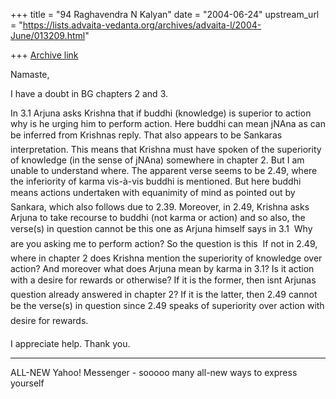 +++
title = "94 Raghavendra N Kalyan"
date = "2004-06-24"
upstream_url = "https://lists.advaita-vedanta.org/archives/advaita-l/2004-June/013209.html"

+++
[Archive link](https://lists.advaita-vedanta.org/archives/advaita-l/2004-June/013209.html)

Namaste,

I have a doubt in BG chapters 2 and 3.

In 3.1 Arjuna asks Krishna that if buddhi (knowledge) is superior to action why is he urging him to perform action. Here buddhi can mean jNAna as can be inferred from Krishnas reply. That also appears to be Sankaras interpretation. This means that Krishna must have spoken of the superiority of knowledge (in the sense of jNAna) somewhere in chapter 2. But I am unable to understand where. The apparent verse seems to be 2.49, where the inferiority of karma vis-à-vis buddhi is mentioned. But here buddhi means actions undertaken with equanimity of mind as pointed out by Sankara, which also follows due to 2.39. Moreover, in 2.49, Krishna asks Arjuna to take recourse to buddhi (not karma or action) and so also, the verse(s) in question cannot be this one as Arjuna himself says in 3.1   Why are you asking me to perform action? So the question is this  If not in 2.49, where in chapter 2 does Krishna mention the superiority of knowledge over action? And moreover what does Arjuna mean
 by karma in 3.1? Is it action with a desire for rewards or otherwise? If it is the former, then isnt Arjunas question already answered in chapter 2? If it is the latter, then 2.49 cannot be the verse(s) in question since 2.49 speaks of superiority over action with desire for rewards. 

I appreciate help. Thank you.






---------------------------------
 ALL-NEW Yahoo! Messenger - sooooo many all-new ways to express yourself 

